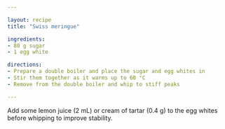 ```yaml
---

layout: recipe
title: "Swiss meringue"

ingredients:
- 80 g sugar
- 1 egg white

directions:
- Prepare a double boiler and place the sugar and egg whites in
- Stir them together as it warms up to 60 °C
- Remove from the double boiler and whip to stiff peaks

---
```


Add some lemon juice (2 mL) or cream of tartar (0.4 g) to the egg whites before whipping to improve stability.
